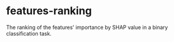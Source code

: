 # features-ranking
The ranking of the features' importance by SHAP value in a binary classification task.
